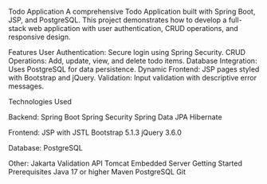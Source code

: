 Todo Application
A comprehensive Todo Application built with Spring Boot, JSP, and PostgreSQL. This project demonstrates how to develop a full-stack web application with user authentication, CRUD operations, and responsive design.

Features
User Authentication: Secure login using Spring Security.
CRUD Operations: Add, update, view, and delete todo items.
Database Integration: Uses PostgreSQL for data persistence.
Dynamic Frontend: JSP pages styled with Bootstrap and jQuery.
Validation: Input validation with descriptive error messages.


Technologies Used

Backend:
Spring Boot
Spring Security
Spring Data JPA
Hibernate

Frontend:
JSP with JSTL
Bootstrap 5.1.3
jQuery 3.6.0

Database:
PostgreSQL

Other:
Jakarta Validation API
Tomcat Embedded Server
Getting Started
Prerequisites
Java 17 or higher
Maven
PostgreSQL
Git
